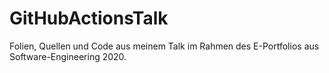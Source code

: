 # GitHubActionsTalk
Folien, Quellen und Code aus meinem Talk im Rahmen des E-Portfolios aus Software-Engineering 2020.
